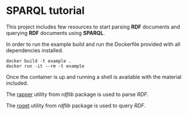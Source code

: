 # SPARQL tutorial 

This project includes few resources to start parsing **RDF** documents and querying **RDF** documents using **SPARQL**.

In order to run the example build and run the Dockerfile provided with all dependencies installed.

```
docker build -t example .
docker run -it --rm -t example
```

Once the container is up and running a shell is available with the material included.

The [rapper](http://manpages.ubuntu.com/manpages/trusty/man1/rapper.1.html) utility from *rdflib* package is used to parse *RDF*.

The [roqet](http://manpages.ubuntu.com/manpages/trusty/man1/roqet.1.html) utility from *rdflib* package is used to query *RDF*.